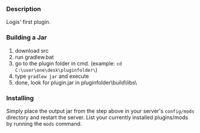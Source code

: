
### Description
Logis' first plugin.

### Building a Jar

1) download src
2) run gradlew.bat
3) go to the plugin folder in cmd. (example: `cd C:\user\one\desk\pluginfolder\`)
4) type `gradlew jar` and execute
5) done, look for plugin.jar in pluginfolder\build\libs\


### Installing

Simply place the output jar from the step above in your server's `config/mods` directory and restart the server.
List your currently installed plugins/mods by running the `mods` command.
